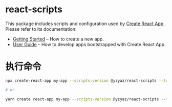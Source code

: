 # react-scripts

This package includes scripts and configuration used by [Create React App](https://github.com/facebook/create-react-app).<br>
Please refer to its documentation:

- [Getting Started](https://facebook.github.io/create-react-app/docs/getting-started) – How to create a new app.
- [User Guide](https://facebook.github.io/create-react-app/) – How to develop apps bootstrapped with Create React App.

# 执行命令
```sh
npx create-react-app my-app --scripts-version @yzyaz/react-scripts --template @yzyaz/typescript

# or

yarn create react-app my-app --scripts-version @yzyaz/react-scripts --template @yzyaz/typescript
```